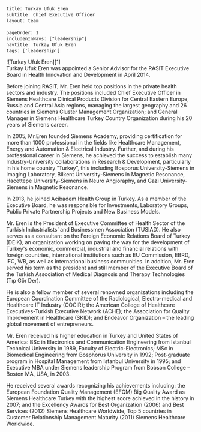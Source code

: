```
title: Turkay Ufuk Eren
subtitle: Chief Executive Officer
layout: team

pageOrder: 1
includenInNavs: ["leadership"]
navtitle: Turkay Ufuk Eren
tags: ['leadership']
```
<div class="portrait">![Turkay Ufuk Eren][1]</div> Turkay Ufuk Eren was appointed a Senior Advisor for the RASIT Executive Board in Health Innovation and Development in April 2014.

Before joining RASIT, Mr. Eren held top positions in the private health sectors and industry. The positions included Chief Executive Officer in Siemens Healthcare Clinical Products Division for Central Eastern Europe, Russia and Central Asia regions, managing the largest geography and 26 countries in Siemens Cluster Management Organization; and General Manager in Siemens Healthcare Turkey Country Organization during his 20 years of Siemens career.

In 2005, Mr.Eren founded Siemens Academy, providing certification for more than 1000 professional in the fields like Healthcare Management, Energy and Automation & Electrical Industry.  Further, and during his professional career in Siemens, he achieved the success to establish many Industry-University collaborations in Research & Development, particularly in his home country “Turkey”, this including Bosporus University-Siemens in Imaging Laboratory, Bilkent University-Siemens in Magnetic Resonance,  Hacettepe University-Siemens in Neuro Angioraphy, and Gazi University-Siemens in Magnetic Resonance.

In 2013, he joined Acibadem Health Group in Turkey. As a member of the Executive Board, he was responsible for Investments, Laboratory Groups, Public Private Partnership Projects and New Business Models.

Mr. Eren is the President of Executive Committee of Health Sector of the Turkish Industrialists’ and Businessmen Association (TUSIAD).  He also serves as a consultant on the Foreign Economic Relations Board of Turkey (DEIK), an organization working on paving the way for the development of Turkey's economic, commercial, industrial and financial relations with foreign countries, international institutions such as EU Commission, EBRD, IFC, WB, as well as international business communities. In addition, Mr. Eren served his term as the president and still member of the Executive Board of the Turkish Association of Medical Diagnosis and Therapy Technologies (Tıp Gör Der).

He is also a fellow member of several renowned organizations including the European Coordination Committee of the Radiological, Electro-medical and Healthcare IT Industry (COCIR); the American College of Healthcare Executives-Turkish Executive Network (ACHE); the Association for Quality Improvement in Healthcare (SKID); and Endeavor Organization – the leading global movement of entrepreneurs.

Mr. Eren received his higher education in Turkey and United States of America: BSc in Electronics and Communication Engineering from Istanbul Technical University in 1989, Faculty of Electric-Electronics; MSc in Biomedical Engineering from Bosphorus University in 1992; Post-graduate program in Hospital Management from Istanbul University in 1995; and Executive MBA under Siemens leadership Program from Bobson College – Boston MA, USA, in 2003.

He received several awards recognizing his achievements including: the European Foundation Quality Management (EFQM) Big Quality Award as Siemens Healthcare Turkey with the highest score achieved in the history in 2007; and the Excellency Awards for Best Organization (2006) and Best Services (2012) Siemens Healthcare Worldwide, Top 5 countries in Customer Relationship Management Maturity (2011) Siemens Healthcare Worldwide.

[1]: /images/leadeship/turkay_ufuk_eren.jpg  "Turkay Ufuk Eren"